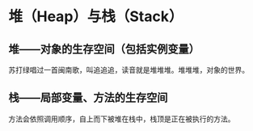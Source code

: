 # 堆（Heap）与栈（Stack）
## 堆——对象的生存空间（包括实例变量）
苏打绿唱过一首闽南歌，叫追追追，读音就是堆堆堆。堆堆堆，对象的世界。

## 栈——局部变量、方法的生存空间
方法会依照调用顺序，自上而下被堆在栈中，栈顶是正在被执行的方法。

